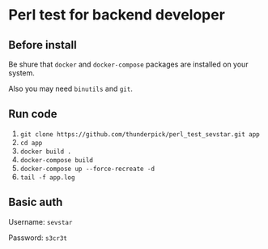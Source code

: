 # Perl test for backend developer

## Before install
Be shure that ```docker``` and ```docker-compose``` packages are installed on your system.

Also you may need ```binutils``` and ```git```.

## Run code
  1. ```git clone https://github.com/thunderpick/perl_test_sevstar.git app```
  2. ```cd app```
  3. ```docker build .```
  4. ```docker-compose build```
  5. ```docker-compose up --force-recreate -d```
  6. ```tail -f app.log```

## Basic auth
  Username: ```sevstar```
  
  Password: ```s3cr3t```
